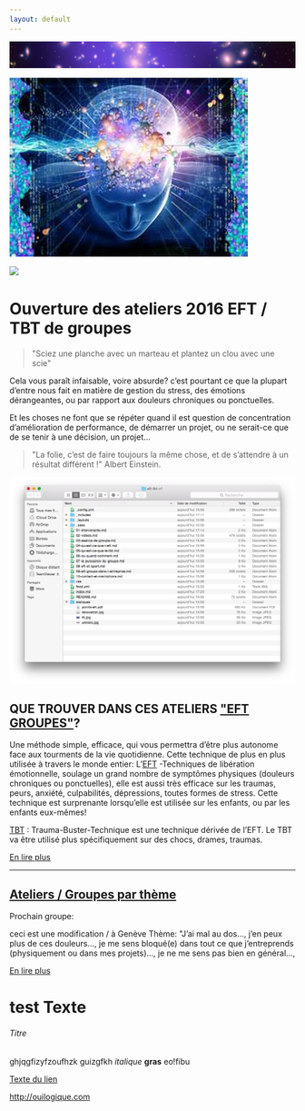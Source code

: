 ```yaml
---
layout: default
---
```



![](./statiques/univers.jpg)



![](./statiques/th.jpg)



![](http://thumbs.dreamstime.com/x/eft-tapping-points-woman-doing-under-lip-point-emotional-freedom-techniques-form-counseling-intervention-draws-50380693.jpg)

# Ouverture des ateliers 2016 EFT / TBT de groupes


> "Sciez une planche avec un marteau et plantez un clou avec une scie"

Cela vous paraît infaisable, voire absurde? c’est pourtant ce que la plupart d’entre nous fait en matière de gestion du stress, des émotions dérangeantes, ou par rapport aux douleurs chroniques ou ponctuelles.

Et les choses ne font que se répéter quand il est question de concentration d’amélioration de performance, de démarrer un projet, ou ne serait-ce que de se tenir à une décision, un projet...

> "La folie, c’est de faire toujours la même chose, et de s’attendre à un résultat différent !"  Albert Einstein.

![](./statiques/testphoto.png)

## QUE TROUVER DANS CES ATELIERS ["EFT GROUPES"](la-puissance-du-groupe)?

Une méthode simple, efficace, qui vous permettra d’être plus autonome face aux tourments de la vie quotidienne.
Cette technique de plus en plus utilisée à travers le monde entier: L’[EFT](qu-est-ce-que-l-eft) -Techniques de libération émotionnelle, soulage un grand nombre de symptômes physiques (douleurs chroniques ou ponctuelles), elle est aussi très efficace sur les traumas, peurs, anxiété, culpabilités, dépressions, toutes formes de stress.
Cette technique est surprenante lorsqu’elle est utilisée sur les enfants, ou par les enfants eux-mêmes!

[TBT](qu-est-ce-que-le-tbt) : Trauma-Buster-Technique est une technique dérivée de l’EFT.
Le TBT va être utilisé plus spécifiquement sur des chocs, drames, traumas.

[En lire plus](intervenante)

---


## [Ateliers / Groupes par thème](ou-quand-comment)

Prochain groupe:

ceci est une modification / à Genève
Thème: "J’ai mal au dos..., j’en peux plus de ces douleurs..., je me sens bloqué(e) dans tout ce que j’entreprends (physiquement ou dans mes projets)..., je ne me sens pas bien en général...,

[En lire plus](la-puissance-du-groupe)



# test Texte

###### Titre

ghjqgfizyfzoufhzk
guizgfkh  *italique* **gras** eo!fibu

[Texte du lien](http://ouilogique.com)

<http://ouilogique.com>

